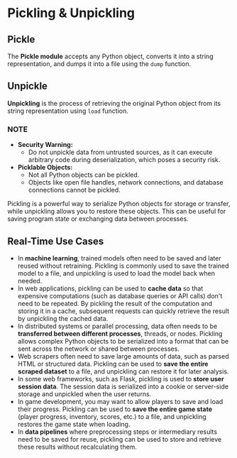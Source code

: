 # Pickling & Unpickling

## Pickle
The **Pickle module** accepts any Python object, converts it into a string representation, and dumps it into a file using the `dump` function.

## Unpickle
**Unpickling** is the process of retrieving the original Python object from its string representation using `load` function.

### NOTE
- **Security Warning:**
  - Do not unpickle data from untrusted sources, as it can execute arbitrary code during deserialization, which poses a security risk.
- **Picklable Objects:**
  - Not all Python objects can be pickled.
  - Objects like open file handles, network connections, and database connections cannot be pickled.

Pickling is a powerful way to serialize Python objects for storage or transfer, while unpickling allows you to restore these objects. This can be useful for saving program state or exchanging data between processes.

## Real-Time Use Cases
- In **machine learning**, trained models often need to be saved and later reused without retraining. Pickling is commonly used to save the trained model to a file, and unpickling is used to load the model back when needed.
- In web applications, pickling can be used to **cache data** so that expensive computations (such as database queries or API calls) don't need to be repeated. By pickling the result of the computation and storing it in a cache, subsequent requests can quickly retrieve the result by unpickling the cached data.
- In distributed systems or parallel processing, data often needs to be **transferred between different processes**, threads, or nodes. Pickling allows complex Python objects to be serialized into a format that can be sent across the network or shared between processes.
- Web scrapers often need to save large amounts of data, such as parsed HTML or structured data. Pickling can be used to **save the entire scraped dataset** to a file, and unpickling can restore it for later analysis.
- In some web frameworks, such as Flask, pickling is used to **store user session data**. The session data is serialized into a cookie or server-side storage and unpickled when the user returns.
- In game development, you may want to allow players to save and load their progress. Pickling can be used to **save the entire game state** (player progress, inventory, scores, etc.) to a file, and unpickling restores the game state when loading.
- In **data pipelines** where preprocessing steps or intermediary results need to be saved for reuse, pickling can be used to store and retrieve these results without recalculating them.
